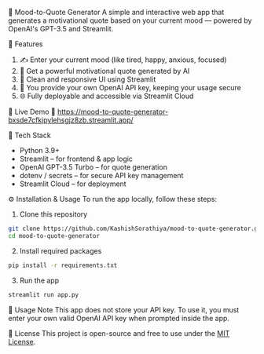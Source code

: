 💬 Mood-to-Quote Generator
A simple and interactive web app that generates a motivational quote based on your current mood — powered by OpenAI's GPT-3.5 and Streamlit.

🌟 Features
1. ✍️ Enter your current mood (like tired, happy, anxious, focused)
2. 🔮 Get a powerful motivational quote generated by AI
3. 🎨 Clean and responsive UI using Streamlit
4. 🔐 You provide your own OpenAI API key, keeping your usage secure
5. 🌐 Fully deployable and accessible via Streamlit Cloud


🚀 Live Demo
🔗 https://mood-to-quote-generator-bxsde7cfkjpylehsgjz8zb.streamlit.app/  

🧠 Tech Stack
- Python 3.9+
- Streamlit – for frontend & app logic
- OpenAI GPT-3.5 Turbo – for quote generation
- dotenv / secrets – for secure API key management
- Streamlit Cloud – for deployment

⚙️ Installation & Usage
To run the app locally, follow these steps:
1. Clone this repository
```bash
git clone https://github.com/KashishSorathiya/mood-to-quote-generator.git
cd mood-to-quote-generator
```

2. Install required packages
```bash
pip install -r requirements.txt
```

3. Run the app
```bash
streamlit run app.py
```

🧪 Usage Note
This app does not store your API key.
To use it, you must enter your own valid OpenAI API key when prompted inside the app.


📄 License
This project is open-source and free to use under the [MIT License](LICENSE).
